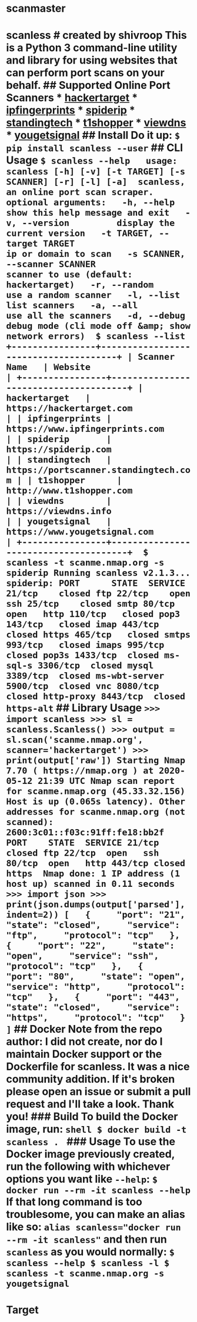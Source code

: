 # scanmaster
# scanless # created by shivroop This is a Python 3 command-line utility and library for using websites that can perform port scans on your behalf.  ## Supported Online Port Scanners  * [hackertarget](https://hackertarget.com/nmap-online-port-scanner/) * [ipfingerprints](http://www.ipfingerprints.com/portscan.php) * [spiderip](https://spiderip.com/online-port-scan.php) * [standingtech](https://portscanner.standingtech.com/) * [t1shopper](http://www.t1shopper.com/tools/port-scan/) * [viewdns](http://viewdns.info/) * [yougetsignal](http://www.yougetsignal.com/tools/open-ports/)  ## Install  Do it up: ``` $ pip install scanless --user ```  ## CLI Usage  ``` $ scanless --help   usage: scanless [-h] [-v] [-t TARGET] [-s SCANNER] [-r] [-l] [-a]  scanless, an online port scan scraper.  optional arguments:   -h, --help            show this help message and exit   -v, --version         display the current version   -t TARGET, --target TARGET                         ip or domain to scan   -s SCANNER, --scanner SCANNER                         scanner to use (default: hackertarget)   -r, --random          use a random scanner   -l, --list            list scanners   -a, --all             use all the scanners   -d, --debug           debug mode (cli mode off &amp; show network errors)  $ scanless --list +----------------+--------------------------------------+ | Scanner Name   | Website                              | +----------------+--------------------------------------+ | hackertarget   | https://hackertarget.com             | | ipfingerprints | https://www.ipfingerprints.com       | | spiderip       | https://spiderip.com                 | | standingtech   | https://portscanner.standingtech.com | | t1shopper      | http://www.t1shopper.com             | | viewdns        | https://viewdns.info                 | | yougetsignal   | https://www.yougetsignal.com         | +----------------+--------------------------------------+  $ scanless -t scanme.nmap.org -s spiderip Running scanless v2.1.3...  spiderip: PORT      STATE  SERVICE 21/tcp    closed ftp 22/tcp    open   ssh 25/tcp    closed smtp 80/tcp    open   http 110/tcp   closed pop3 143/tcp   closed imap 443/tcp   closed https 465/tcp   closed smtps 993/tcp   closed imaps 995/tcp   closed pop3s 1433/tcp  closed ms-sql-s 3306/tcp  closed mysql 3389/tcp  closed ms-wbt-server 5900/tcp  closed vnc 8080/tcp  closed http-proxy 8443/tcp  closed https-alt ```  ## Library Usage  ``` >>> import scanless >>> sl = scanless.Scanless() >>> output = sl.scan('scanme.nmap.org', scanner='hackertarget') >>> print(output['raw']) Starting Nmap 7.70 ( https://nmap.org ) at 2020-05-12 21:39 UTC Nmap scan report for scanme.nmap.org (45.33.32.156) Host is up (0.065s latency). Other addresses for scanme.nmap.org (not scanned): 2600:3c01::f03c:91ff:fe18:bb2f  PORT    STATE  SERVICE 21/tcp  closed ftp 22/tcp  open   ssh 80/tcp  open   http 443/tcp closed https  Nmap done: 1 IP address (1 host up) scanned in 0.11 seconds >>> import json >>> print(json.dumps(output['parsed'], indent=2)) [   {     "port": "21",     "state": "closed",     "service": "ftp",     "protocol": "tcp"   },   {     "port": "22",     "state": "open",     "service": "ssh",     "protocol": "tcp"   },   {     "port": "80",     "state": "open",     "service": "http",     "protocol": "tcp"   },   {     "port": "443",     "state": "closed",     "service": "https",     "protocol": "tcp"   } ] ```  ## Docker  **Note from the repo author:** I did not create, nor do I maintain Docker support or the Dockerfile for scanless. It was a nice community addition. If it's broken please open an issue or submit a pull request and I'll take a look. Thank you!  ### Build  To build the Docker image, run: ```shell $ docker build -t scanless . ```  ### Usage  To use the Docker image previously created, run the following with whichever options you want like `--help`: ``` $ docker run --rm -it scanless --help ```  If that long command is too troublesome, you can make an alias like so: `alias scanless="docker run --rm -it scanless"` and then run `scanless` as you would normally: ``` $ scanless --help $ scanless -l $ scanless -t scanme.nmap.org -s yougetsignal ```
# Target 
